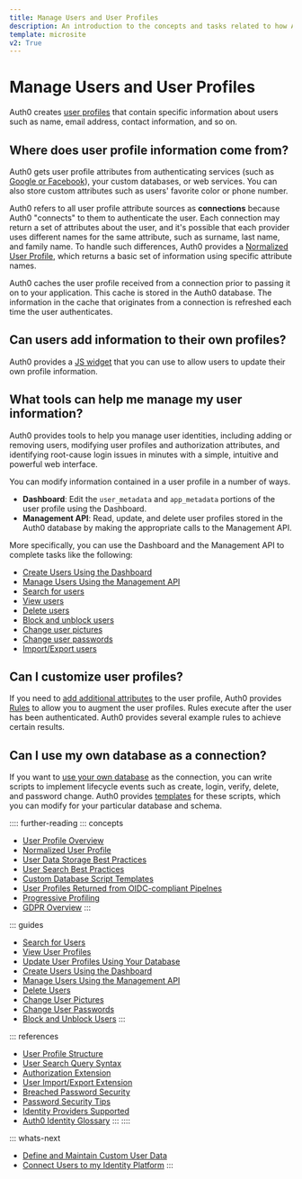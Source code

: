 ```yaml
---
title: Manage Users and User Profiles
description: An introduction to the concepts and tasks related to how Auth0 helps you manage your users and their profile information. 
template: microsite
v2: True
---
```


# Manage Users and User Profiles

Auth0 creates [user profiles](/user-profile/overview-user-profile) that contain specific information about users such as name, email address, contact information, and so on. 

## Where does user profile information come from?

Auth0 gets user profile attributes from authenticating services (such as [Google or Facebook](/identityproviders)), your custom databases, or web services. You can also store custom attributes such as users' favorite color or phone number.

Auth0 refers to all user profile attribute sources as **connections** because Auth0 "connects" to them to authenticate the user. Each connection may return a set of attributes about the user, and it's possible that each provider uses different names for the same attribute, such as surname, last name, and family name. To handle such differences, Auth0 provides a [Normalized User Profile](/user-profile/normalized/auth0), which returns a basic set of information using specific attribute names.

Auth0 caches the user profile received from a connection prior to passing it on to your application. This cache is stored in the Auth0 database. The information in the cache that originates from a connection is refreshed each time the user authenticates. 

## Can users add information to their own profiles?

Auth0 provides a [JS widget](https://github.com/auth0-community/auth0-editprofile-widget) that you can use to allow users to update their own profile information.

## What tools can help me manage my user information?

Auth0 provides tools to help you manage user identities, including adding or removing users, modifying user profiles and authorization attributes, and identifying root-cause login issues in minutes with a simple, intuitive and powerful web interface. 

You can modify information contained in a user profile in a number of ways.

* **Dashboard**: Edit the `user_metadata` and `app_metadata` portions of the user profile using the Dashboard.
* **Management API**: Read, update, and delete user profiles stored in the Auth0 database by making the appropriate calls to the Management API.

More specifically, you can use the Dashboard and the Management API to complete tasks like the following:

* [Create Users Using the Dashboard](/dashboard/create-users)
* [Manage Users Using the Management API](/user-profile/manage-users-using-the-management-api)
* [Search for users](/users/search/v3)
* [View users](/user-profile/view-users)
* [Delete users](/user-profile/delete-users)
* [Block and unblock users](/user-profile/block-and-unblock-users)
* [Change user pictures](/user-profile/change-user-pictures)
* [Change user passwords](/connections/database/password-change)
* [Import/Export users](/extensions/user-import-export)

## Can I customize user profiles?

If you need to [add additional attributes](/microsites/manage-my-users/define-maintain-custom-user-data) to the user profile, Auth0 provides [Rules](/rules/current/metadata-in-rules) to allow you to augment the user profiles. Rules execute after the user has been authenticated. Auth0 provides several example rules to achieve certain results.

## Can I use my own database as a connection?

If you want to [use your own database](/user-profile/update-user-profiles-using-your-database) as the connection, you can write scripts to implement lifecycle events such as create, login, verify, delete, and password change. Auth0 provides [templates](/connections/database/custom-db/templates) for these scripts, which you can modify for your particular database and schema.

:::: further-reading
::: concepts
  * [User Profile Overview](/user-profile/overview-user-profile)
  * [Normalized User Profile](/user-profile/normalized/auth0)
  * [User Data Storage Best Practices](/user-profile/user-data-storage-best-practices)
  * [User Search Best Practices](/users/search/best-practices)
  * [Custom Database Script Templates](/connections/database/custom-db/templates)
  * [User Profiles Returned from OIDC-compliant Pipelnes](/user-profile/normalized/oidc)
  * [Progressive Profiling](/user-profile/progressive-profiling)
  * [GDPR Overview](/compliance/overview-gdpr)
:::

::: guides
  * [Search for Users](/users/search/v3)
  * [View User Profiles](/user-profile/view-users)
  * [Update User Profiles Using Your Database](/user-profile/update-user-profiles-using-your-database)
  * [Create Users Using the Dashboard](/dashboard/create-users)
  * [Manage Users Using the Management API](/user-profile/manage-users-using-the-management-api)
  * [Delete Users](/user-profile/delete-users)
  * [Change User Pictures](/user-profile/change-user-pictures)
  * [Change User Passwords](/connections/database/password-change)
  * [Block and Unblock Users](/user-profile/block-and-unblock-users)
  :::

::: references
  * [User Profile Structure](/user-profile/user-profile-structure)
  * [User Search Query Syntax](/search/v3/query-syntax)
  * [Authorization Extension](/extensions/authorization-extension/v2)
  * [User Import/Export Extension](/extensions/user-import-export)
  * [Breached Password Security](/anomaly-detection/breached-passwords)
  * [Password Security Tips](/anomaly-detection/password-security-tips)
  * [Identity Providers Supported](/identityproviders)
  * [Auth0 Identity Glossary](https://auth0.com/identity-glossary)
:::
::::

::: whats-next

* [Define and Maintain Custom User Data](/microsites/manage-my-users/define-maintain-custom-user-data)
* [Connect Users to my Identity Platform](/microsites/manage-my-users/connect-users-to-my-identity-platform)
:::